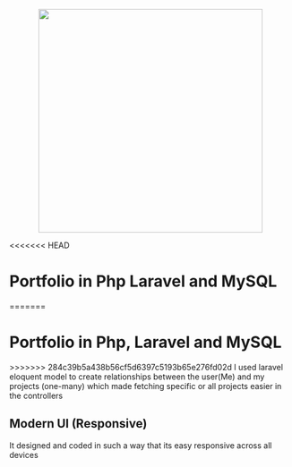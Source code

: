 <p align="center"><a href="https://laravel.com" target="_blank"><img src="https://raw.githubusercontent.com/laravel/art/master/logo-lockup/5%20SVG/2%20CMYK/1%20Full%20Color/laravel-logolockup-cmyk-red.svg" width="400"></a></p>

<<<<<<< HEAD
<h1>Portfolio in Php Laravel and MySQL</h1>
=======
<h1>Portfolio in Php, Laravel and MySQL</h1>
>>>>>>> 284c39b5a438b56cf5d6397c5193b65e276fd02d
I used laravel eloquent model to create relationships between the user(Me) and my projects (one-many) which made fetching specific or all projects easier in the controllers

## Modern UI (Responsive)
It designed and coded in such a way that its easy responsive across all devices

